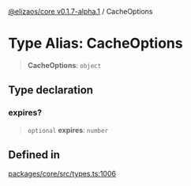 [@elizaos/core v0.1.7-alpha.1](../index.md) / CacheOptions

# Type Alias: CacheOptions

> **CacheOptions**: `object`

## Type declaration

### expires?

> `optional` **expires**: `number`

## Defined in

[packages/core/src/types.ts:1006](https://github.com/elizaOS/eliza/blob/main/packages/core/src/types.ts#L1006)

